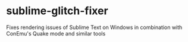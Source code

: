# sublime-glitch-fixer
Fixes rendering issues of Sublime Text on Windows in combination with ConEmu's Quake mode and similar tools
